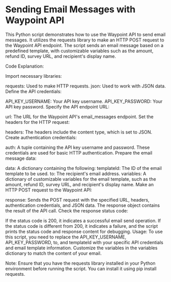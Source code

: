 # Sending Email Messages with Waypoint API

This Python script demonstrates how to use the Waypoint API to send email messages. It utilizes the requests library to make an HTTP POST request to the Waypoint API endpoint. The script sends an email message based on a predefined template, with customizable variables such as the amount, refund ID, survey URL, and recipient's display name.

Code Explanation:

Import necessary libraries:

requests: Used to make HTTP requests.
json: Used to work with JSON data.
Define the API credentials:

API_KEY_USERNAME: Your API key username.
API_KEY_PASSWORD: Your API key password.
Specify the API endpoint URL:

url: The URL for the Waypoint API's email_messages endpoint.
Set the headers for the HTTP request:

headers: The headers include the content type, which is set to JSON.
Create authentication credentials:

auth: A tuple containing the API key username and password. These credentials are used for basic HTTP authentication.
Prepare the email message data:

data: A dictionary containing the following:
templateId: The ID of the email template to be used.
to: The recipient's email address.
variables: A dictionary of customizable variables for the email template, such as the amount, refund ID, survey URL, and recipient's display name.
Make an HTTP POST request to the Waypoint API:

response: Sends the POST request with the specified URL, headers, authentication credentials, and JSON data. The response object contains the result of the API call.
Check the response status code:

If the status code is 200, it indicates a successful email send operation.
If the status code is different from 200, it indicates a failure, and the script prints the status code and response content for debugging.
Usage:
To use this script, you need to replace the API_KEY_USERNAME, API_KEY_PASSWORD, to, and templateId with your specific API credentials and email template information. Customize the variables in the variables dictionary to match the content of your email.

Note:
Ensure that you have the requests library installed in your Python environment before running the script. You can install it using pip install requests.
